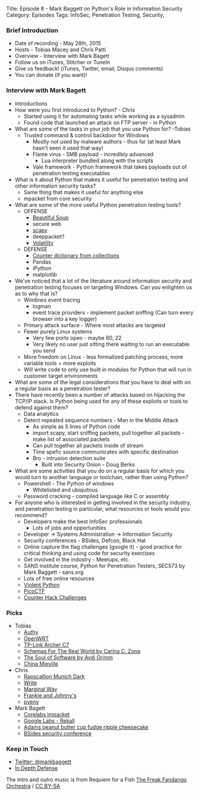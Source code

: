 Title: Episode 8 - Mark Baggett on Python's Role in Information Security
Category: Episodes
Tags: InfoSec, Penetration Testing, Security,

### Brief Introduction

*  Date of recording - May 28th, 2015
*  Hosts - Tobias Macey and Chris Patti
*  Overview - Interview with Mark Bagett
*  Follow us on iTunes, Stitcher or TuneIn
*  Give us feedback! (iTunes, Twitter, email, Disqus comments)
*  You can donate (if you want)!

### Interview with Mark Bagett

*  Introductions
*  How were you first introduced to Python? - Chris
    *  Started using it for automating tasks while working as a sysadmin
    *  Found code that launched an attack on FTP server - in Python
*  What are some of the tasks in your job that you use Python for? -Tobias
    *  Trusted command & control backdoor for Windows
        *  Mostly not used by malware authors - thus far (at least Mark  hasn't seen it used that way)
        *  Flame virus - 5MB payload - incredibly advanced
            *  Lua interpreter bundled along with the scripts
        *  Vale framework - Python framework that takes payloads out of penetration testing executables
*  What is it about Python that makes it useful for penetration testing and other information security tasks? 
    *  Same thing that makes it useful for anything else
    *  mpacket from core security
*  What are some of the more useful Python penetration testing tools?
    *  OFFENSE
        *  [Beautiful Soup](http://www.crummy.com/software/BeautifulSoup/)
        *  secure web
        *  [scapy](http://www.secdev.org/projects/scapy/)
        *  deeppacket?
        *  [Volatility](https://code.google.com/p/volatility/)
    *  DEFENSE
        *  [Counter dictionary from collections](https://docs.python.org/2/library/collections.html#collections.Counter)
        *  Pandas
        *  iPython
        *  matplotlib
*  We've noticed that a lot of the literature around information security and penetration testing focuses on targeting Windows. Can you enlighten us as to why that is?
    *  Windows event tracing
        *  logman
        *  event trace providers - implement packet sniffing (Can turn every browser into a key logger)
    *  Primary attack surface - Where most attacks are targeted
    *  Fewer purely Linux systems
        *  Very few ports open - maybe 80, 22
        *  Very likely no user just sitting there waiting to run an executable you send
    *  More freedom on Linux - less formalized patching process, more variable tools = more exploits
    *  Will write code to only use built in modules for Python that will run in customer target environments
*  What are some of the legal considerations that you have to deal with on a regular basis as a penetration tester?
*  There have recently been a number of attacks based on hijacking the TCP/IP stack. Is Python being used for any of these exploits or tools to defend against them?
    *  Data analytics
    *  Detect repeated sequence numbers - Man in the Middle Attack
        *  As simple as 5 lines of Python code
        *  import scapy, start sniffing packets, pull together all packets - make list of associated packets
        *  Can pull together all packets inside of stream
        *  Time spefic source communicates with specific destination
        *  Bro - intrusion detection suite
            *  Built into Security Onion - Doug Berks
*  What are some activities that you do on a regular basis for which you would turn to another language or toolchain, rather than using Python?
    *  Powershell - The Python of windows
        *  Whitelisted and ubiquitous
    *  Password cracking - compiled language like C or assembly
* For anyone who is interested in getting involved in the security industry, and penetration testing in particular, what resources or tools would you recommend? 
    *  Developers make the best InfoSec professionals
        *  Lots of jobs and opportunities
    *  Developer -\> Systems Administration -\> Information Security
    *  Security conferences - BSides, Defcon, Black Hat
    *  Online capture the flag challenges (google it) - good practice for critical thinking and using code for security exercises
    *  Get involved in the industry - Meetups, etc.
    *  SANS institute course, Python for Penetration Testers, SEC573 by  Mark Baggett - sans.org
    *  Lots of free online resources
    *  [Violent Python](http://shop.oreilly.com/product/978159749957*do) 
    *  [PicoCTF](https://picoctf.com/)
    *  [Counter Hack Challenges](https://www.counterhackchallenges.com/)

### Picks

*  Tobias
    *  [Authy](https://www.authy.com/)
    *  [OpenWRT](https://openwrt.org/)
    *  [TP-Link Archer C7](http://amzn.to/1FR46Ac)
    *  [Schemas For The Real World by Carina C. Zona](https://www.youtube.com/watch?v=PYYfVqtcWQY)
    *  [The Soul of Software by Avdi Grimm](https://youtu.be/IgbHzFb1hGw)
    *  [China Mieville](http://en.wikipedia.org/wiki/China\_Mi%C3%A9ville)
*  Chris
    *  [Rapscallion Munich Dark](http://www.beeradvocate.com/beer/profile/18639/121363/)
    *  [Write](http://writeapp.net/mac/)
    *  [Marginal Way](http://marginalwayfund.org/)
    *  [Frankie and Johnny's](http://frankie-johnnys.com/)
    *  [pyenv](https://github.com/yyuu/pyenv)
*  Mark Bagett
    *  [Corelabs impacket](http://corelabs.coresecurity.com/index.php?module=Wiki&action=view&type=tool&name=Impacket)
    *  [Google Labs - Rekall](http://www.rekall-forensic.com/)
    *  [Adams peanut butter cup fudge ripple cheesecake](http://www.thecheesecakefactory.com/menu/desserts/cheesecakes/adams-peanut-butter-cup-fudge-ripple-cheesecake/)
    *  [BSides security conference](http://www.securitybsides.com/w/page/12194156/FrontPage)

### Keep in Touch
*  [Twitter: @markbaggett](https://twitter.com/markbaggett)
*  [In Depth Defense](http://www.indepthdefense.com/)

The intro and outro music is from Requiem for a Fish [The Freak Fandango Orchestra](http://freemusicarchive.org/music/The_Freak_Fandango_Orchestra/)  / [CC BY-SA](http://creativecommons.org/licenses/by-sa/3.0/)
